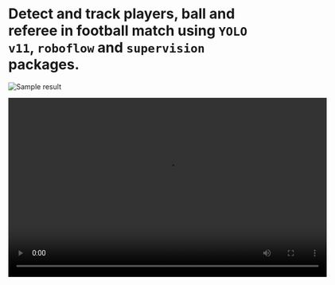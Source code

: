 # Detect and track players, ball and referee in football match using `YOLO v11`, `roboflow` and `supervision` packages.

![Sample result](https://storage4.fastupload.io/cache/plugins/filepreviewer/1052776/1a7ad703ff7d996a3bf72ce6d5f6ad63e94c7ab18c6a17c93bf8dc32ddece3e9/1100x800_cropped.jpg)

<video width="640" height="360" controls>
  <source src="/result_clips/result_pitch.mp4" type="video/mp4">
</video>
